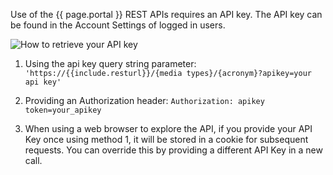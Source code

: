 Use of the {{ page.portal }} REST APIs requires an API key. The API key can be found in the Account Settings of logged in users.

![How to retrieve your API key]({{site.figures_link}}/{{include.portal}}/find_apikey.png)

1. Using the api key query string parameter: `'https://{{include.resturl}}/{media types}/{acronym}?apikey=your api key'`

2. Providing an Authorization header: `Authorization: apikey token=your_apikey` 

3. When using a web browser to explore the API, if you provide your API Key once using method 1, it will be stored in a cookie for subsequent requests. You can override this by providing a different API Key in a new call.
